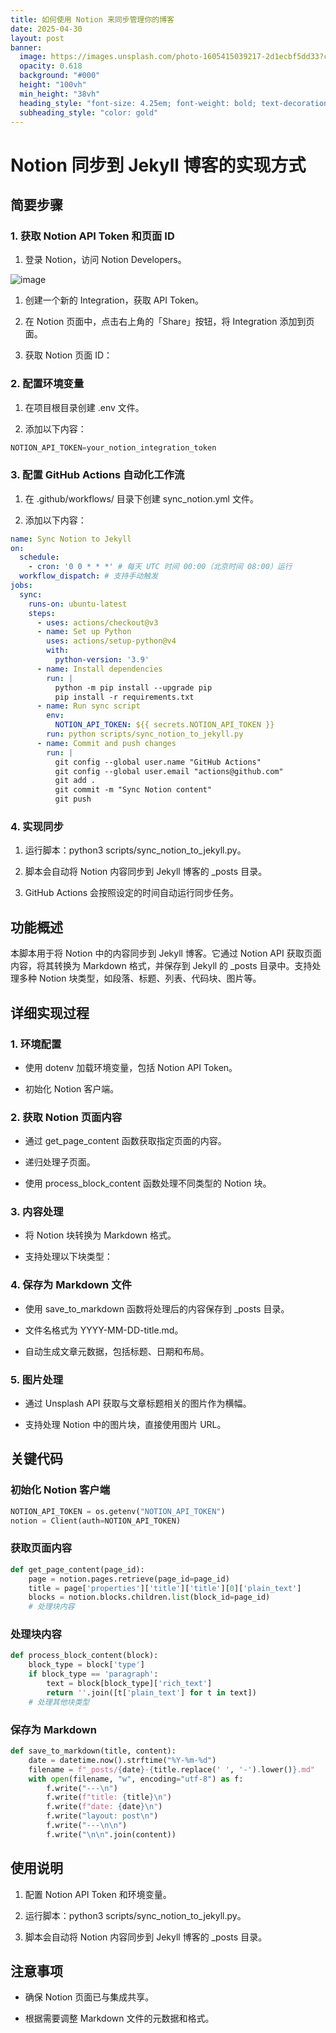 ```yaml
---
title: 如何使用 Notion 来同步管理你的博客
date: 2025-04-30
layout: post
banner:
  image: https://images.unsplash.com/photo-1605415039217-2d1ecbf5dd33?crop=entropy&cs=tinysrgb&fit=max&fm=jpg&ixid=M3w2OTIwMzJ8MHwxfHJhbmRvbXx8fHx8fHx8fDE3NDYwNTE1Nzh8&ixlib=rb-4.0.3&q=80&w=1080
  opacity: 0.618
  background: "#000"
  height: "100vh"
  min_height: "38vh"
  heading_style: "font-size: 4.25em; font-weight: bold; text-decoration: underline"
  subheading_style: "color: gold"
---
```


# Notion 同步到 Jekyll 博客的实现方式

## 简要步骤

### 1. 获取 Notion API Token 和页面 ID

1. 登录 Notion，访问 Notion Developers。

![image](https://prod-files-secure.s3.us-west-2.amazonaws.com/a7a0cc5a-89b9-4cda-8686-1fba0ca52f40/d19c1afe-dea5-4312-9333-786b0ba83054/image.png?X-Amz-Algorithm=AWS4-HMAC-SHA256&X-Amz-Content-Sha256=UNSIGNED-PAYLOAD&X-Amz-Credential=ASIAZI2LB4662EKGA6SV%2F20250430%2Fus-west-2%2Fs3%2Faws4_request&X-Amz-Date=20250430T221937Z&X-Amz-Expires=3600&X-Amz-Security-Token=IQoJb3JpZ2luX2VjEBYaCXVzLXdlc3QtMiJHMEUCIQDtx5Jgt558jLSXOMdUzLGNpFGay7FvUJItc%2BlGujrCnAIgVjjYWmCrzX2e%2BssMgDw3ocTqome36OsHq4N579lUoHEqiAQIr%2F%2F%2F%2F%2F%2F%2F%2F%2F%2F%2FARAAGgw2Mzc0MjMxODM4MDUiDBqOttsMdYiJTsCfXircA9oDPeH%2Fjm5IylYRMXBj%2FJ8RPe4GUyswZpdvZwPjissAr1IIBF06tvVyuj34Y0c4nOQ3WsKTPKyKutx%2FaJoSqG1PKb810Kyu9GrihfoHj%2BRyu5xbvA5%2B03sNEgyYVD2WUU%2BO5zgdL4QpzqPLP6oXTfBKRsipBWI%2FEuIC20Qe6sbqbwdKSAa40FfV55hRTy0eL00cK1N84nG9qpW%2BI3DnNEOwWy6gql4AEYocboQjdcy22K5WCSyvhvp%2FJ%2BgjyaRn3mZNhA6%2F%2FqoEmrMnXpq0IFsullszOvYyA4R7n8w5mzxaf5cy7wKl7%2BL5pvRoCZqBVth0vH7iqH86C%2FL3bufYB%2FbQ1mIwiy8TLJlmK1ftxbTqlQ65wNfiQwpv4AdxSg8Jqo%2Fa82f59rlZvcqzIcadLB%2FKmwwltML%2BvOIAFCLh6k8qiB7reZ5AS1zl%2FXBQ%2BS8BK7UfVUnI%2FL3u%2BjE3UbMhnNwKdIEy%2ByJHlK9PIIt%2Bs%2BGxUgbUtHcQAAJNImc6jy1homms4sUPiCLzIx7DM2Pggkp7jevTwtEhZONoyY%2FHk48FgQ59KF%2BDWLibRRcMSkG0naSA7d18iNmtgU9a5HEfnKCZZvZoDvqwAh860KadLDGvfKZLunFZypbp%2B1qfMOSuysAGOqUBqFTP4U4Pb8Do04ggmJ4NBDbufv7JlvBqxkixCP75Hokj8dpjd%2Flqsga0srO1XPCGmWSFng7wS525FaI%2FhiyYlzqDpmSCYC%2BK8m4ra9IK2hW1WzBt6%2Fco%2BLUIROu%2BcG2gi8jtYh9V%2FMY9mO%2F7KcdFgyEfhUKXXuJVi6yF79Ed2ZgTRqovq%2FzJ6fsxxLgHxh1tkjE4exFhatuC1dmoD%2F3%2BXfUGxE%2BK&X-Amz-Signature=e3f4a39757c893d84675c42b7f942b2fc7f6d456b638b7e4ecd01a0e366963d3&X-Amz-SignedHeaders=host&x-id=GetObject)

1. 创建一个新的 Integration，获取 API Token。

1. 在 Notion 页面中，点击右上角的「Share」按钮，将 Integration 添加到页面。

1. 获取 Notion 页面 ID：


### 2. 配置环境变量

1. 在项目根目录创建 .env 文件。

1. 添加以下内容：

```javascript
NOTION_API_TOKEN=your_notion_integration_token
```

### 3. 配置 GitHub Actions 自动化工作流

1. 在 .github/workflows/ 目录下创建 sync_notion.yml 文件。

1. 添加以下内容：

```yaml
name: Sync Notion to Jekyll
on:
  schedule:
    - cron: '0 0 * * *' # 每天 UTC 时间 00:00（北京时间 08:00）运行
  workflow_dispatch: # 支持手动触发
jobs:
  sync:
    runs-on: ubuntu-latest
    steps:
      - uses: actions/checkout@v3
      - name: Set up Python
        uses: actions/setup-python@v4
        with:
          python-version: '3.9'
      - name: Install dependencies
        run: |
          python -m pip install --upgrade pip
          pip install -r requirements.txt
      - name: Run sync script
        env:
          NOTION_API_TOKEN: ${{ secrets.NOTION_API_TOKEN }}
        run: python scripts/sync_notion_to_jekyll.py
      - name: Commit and push changes
        run: |
          git config --global user.name "GitHub Actions"
          git config --global user.email "actions@github.com"
          git add .
          git commit -m "Sync Notion content"
          git push
```

### 4. 实现同步

1. 运行脚本：python3 scripts/sync_notion_to_jekyll.py。

1. 脚本会自动将 Notion 内容同步到 Jekyll 博客的 _posts 目录。

1. GitHub Actions 会按照设定的时间自动运行同步任务。

## 功能概述

本脚本用于将 Notion 中的内容同步到 Jekyll 博客。它通过 Notion API 获取页面内容，将其转换为 Markdown 格式，并保存到 Jekyll 的 _posts 目录中。支持处理多种 Notion 块类型，如段落、标题、列表、代码块、图片等。

## 详细实现过程

### 1. 环境配置

- 使用 dotenv 加载环境变量，包括 Notion API Token。

- 初始化 Notion 客户端。

### 2. 获取 Notion 页面内容

- 通过 get_page_content 函数获取指定页面的内容。

- 递归处理子页面。

- 使用 process_block_content 函数处理不同类型的 Notion 块。

### 3. 内容处理

- 将 Notion 块转换为 Markdown 格式。

- 支持处理以下块类型：


### 4. 保存为 Markdown 文件

- 使用 save_to_markdown 函数将处理后的内容保存到 _posts 目录。

- 文件名格式为 YYYY-MM-DD-title.md。

- 自动生成文章元数据，包括标题、日期和布局。

### 5. 图片处理

- 通过 Unsplash API 获取与文章标题相关的图片作为横幅。

- 支持处理 Notion 中的图片块，直接使用图片 URL。

## 关键代码

### 初始化 Notion 客户端

```python
NOTION_API_TOKEN = os.getenv("NOTION_API_TOKEN")
notion = Client(auth=NOTION_API_TOKEN)
```

### 获取页面内容

```python
def get_page_content(page_id):
    page = notion.pages.retrieve(page_id=page_id)
    title = page['properties']['title']['title'][0]['plain_text']
    blocks = notion.blocks.children.list(block_id=page_id)
    # 处理块内容
```

### 处理块内容

```python
def process_block_content(block):
    block_type = block['type']
    if block_type == 'paragraph':
        text = block[block_type]['rich_text']
        return ''.join([t['plain_text'] for t in text])
    # 处理其他块类型
```

### 保存为 Markdown

```python
def save_to_markdown(title, content):
    date = datetime.now().strftime("%Y-%m-%d")
    filename = f"_posts/{date}-{title.replace(' ', '-').lower()}.md"
    with open(filename, "w", encoding="utf-8") as f:
        f.write("---\n")
        f.write(f"title: {title}\n")
        f.write(f"date: {date}\n")
        f.write("layout: post\n")
        f.write("---\n\n")
        f.write("\n\n".join(content))
```

## 使用说明

1. 配置 Notion API Token 和环境变量。

1. 运行脚本：python3 scripts/sync_notion_to_jekyll.py。

1. 脚本会自动将 Notion 内容同步到 Jekyll 博客的 _posts 目录。

## 注意事项

- 确保 Notion 页面已与集成共享。

- 根据需要调整 Markdown 文件的元数据和格式。